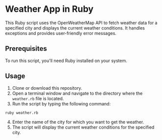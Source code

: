  # Weather App in Ruby

This Ruby script uses the OpenWeatherMap API to fetch weather data for a specified city and displays the current weather conditions. It handles exceptions and provides user-friendly error messages.

## Prerequisites

To run this script, you'll need Ruby installed on your system.

## Usage

1. Clone or download this repository.
2. Open a terminal window and navigate to the directory where the `weather.rb` file is located.
3. Run the script by typing the following command:

```
ruby weather.rb
```

4. Enter the name of the city for which you want to get the weather.
5. The script will display the current weather conditions for the specified city.

